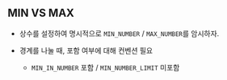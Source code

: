 ## MIN VS MAX

- 상수를 설정하여 명시적으로 `MIN_NUMBER` / `MAX_NUMBER`를 암시하자.

- 경계를 나눌 때, 포함 여부에 대해 컨벤션 필요
  - `MIN_IN_NUMBER` 포함 / `MIN_NUMBER_LIMIT` 미포함

